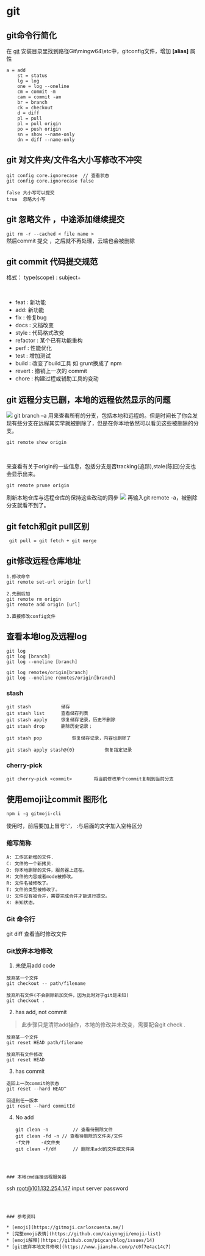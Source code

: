 # git
[git]:  "git下载"

## git命令行简化
在 [git](https://git-scm.com/downloads) 安装目录里找到路径Git\mingw64\etc中，gitconfig文件，增加 **[alias]** 属性

```
a = add
	st = status
	lg = log
	one = log --oneline
	cm = commit -m
	cam = commit -am
	br = branch
	ck = checkout
	d = diff
	pl = pull
	pl = pull origin
	po = push origin
	sn = show --name-only
	dn = diff --name-only 
```

## git 对文件夹/文件名大小写修改不冲突
	git config core.ignorecase  // 查看状态
	git config core.ignorecase false
	
	false 大小写可以提交
	true  忽略大小写

## git 忽略文件 ，中途添加继续提交
`git rm -r --cached < file name > `  
然后commit 提交 ，之后就不再处理，云端也会被删除
	

## git commit 代码提交规范

格式：
	type(scope) : subject+

​	

- feat : 新功能
- add: 新功能
- fix : 修复bug
- docs : 文档改变
- style : 代码格式改变
- refactor : 某个已有功能重构
- perf : 性能优化
- test : 增加测试
- build : 改变了build工具 如 grunt换成了 npm
- revert : 撤销上一次的 commit
- chore : 构建过程或辅助工具的变动


## git 远程分支已删，本地的远程依然显示的问题
![](https://gitee.com/snhello/blog/blob/master/pic/git1.png)
git branch –a 用来查看所有的分支，包括本地和远程的。但是时间长了你会发现有些分支在远程其实早就被删除了，但是在你本地依然可以看见这些被删除的分支。  

`git remote show origin`

​	

来查看有关于origin的一些信息，包括分支是否tracking(追踪),stale(陈旧)分支也会显示出来。  

`git remote prune origin`


刷新本地仓库与远程仓库的保持这些改动的同步
![](https://gitee.com/snhello/blog/blob/master/pic/git2.png)
再输入git remote -a，被删除分支就看不到了。

## git fetch和git pull区别

` git pull = git fetch + git merge`
	
## git修改远程仓库地址
	1.修改命令
	git remote set-url origin [url]
	
	2.先删后加
	git remote rm origin
	git remote add origin [url]
	
	3.直接修改config文件

## 查看本地log及远程log
```git
git log
git log [branch]
git log --oneline [branch]

git log remotes/origin[branch]
git log --oneline remotes/origin[branch]
```

### stash



```git
git stash			储存
git stash list		查看储存列表
git stash apply		恢复储存记录，历史不删除
git stash drop		删除历史记录；

git stash pop			恢复储存记录，内容也删除了

git stash apply stash@{0}			恢复指定记录
```



### cherry-pick

```
git cherry-pick <commit> 		将当前修改单个commit复制到当前分支
```



## 使用emoji让commit 图形化

`npm i -g gitmoji-cli`  

使用时，前后要加上冒号':'， :与后面的文字加入空格区分



### 缩写简称

```
A: 工作区新增的文件.
C: 文件的一个新拷贝.
D: 你本地删除的文件，服务器上还在。
M: 文件的内容或者mode被修改。
R: 文件名被修改了。
T: 文件的类型被修改了。
U: 文件没有被合并，需要完成合并才能进行提交。
X: 未知状态。
```



### Git 命令行

git diff 			查看当时修改文件

### Git放弃本地修改

1. 未使用add code
```
放弃某一个文件
git checkout -- path/filename

放弃所有文件(不会删除新加文件，因为此时对于git是未知)
git checkout .
```

2. has add, not commit
> 此步骤只是清除add操作，本地的修改并未改变，需要配合git check .

```
放弃某一个文件
git reset HEAD path/filename

放弃所有文件修改
git reset HEAD
```

3. has commit
```
退回上一次commit的状态
git reset --hard HEAD^

回退到任一版本
git reset --hard commitId
```

4. No add

   ```
   git clean -n			// 查看待删除文件
   git clean -fd -n	// 查看待删除的文件夹/文件									-f文件	-d文件夹
   git clean -f/df		// 删除未add的文件或文件夹
```
   
   

### 本地cmd连接远程服务器

```
ssh root@101.132.254.147
input server password
```



### 参考资料

* [emoji](https://gitmoji.carloscuesta.me/)
* [完整emoji表情](https://github.com/caiyongji/emoji-list)
* [emoji解释](https://github.com/pigcan/blog/issues/14)  
* [git放弃本地文件修改](https://www.jianshu.com/p/c0f7e4ac14c7)

	